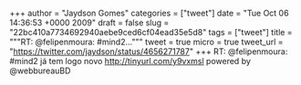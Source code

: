 
+++
author = "Jaydson Gomes"
categories = ["tweet"]
date = "Tue Oct 06 14:36:53 +0000 2009"
draft = false
slug = "22bc410a7734692940aebe9ced6cf04ead35e5d8"
tags = ["tweet"]
title = """RT: @felipenmoura: #mind2..."""
tweet = true
micro = true
tweet_url = "https://twitter.com/jaydson/status/4656271787"
+++
RT: @felipenmoura: #mind2 já tem logo novo http://tinyurl.com/y9vxmsl powered by @webbureauBD
